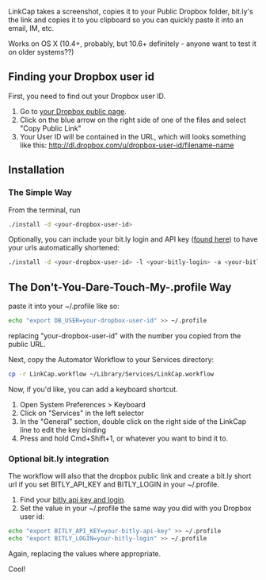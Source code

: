LinkCap takes a screenshot, copies it to your Public Dropbox folder, bit.ly's the link and copies it to you clipboard so you can quickly paste it into an email, IM, etc.

Works on OS X (10.4+, probably, but 10.6+ definitely - anyone want to test it on older systems??)


## Finding your Dropbox user id

First, you need to find out your Dropbox user ID.

1. Go to [your Dropbox public page](https://www.dropbox.com/home#/Public:::).
2. Click on the blue arrow on the right side of one of the files and select "Copy Public Link"
3. Your User ID will be contained in the URL, which will looks something like this:
    http://dl.dropbox.com/u/dropbox-user-id/filename-name

## Installation

### The Simple Way

From the terminal, run

````bash
./install -d <your-dropbox-user-id>
````

Optionally, you can include your bit.ly login and API key ([found here](https://bitly.com/a/your_api_key/)) to have your urls automatically shortened:


````bash
./install -d <your-dropbox-user-id> -l <your-bitly-login> -a <your-bitly-api-key>
````


## The Don't-You-Dare-Touch-My-.profile Way

paste it into your ~/.profile like so:

```bash
echo "export DB_USER=your-dropbox-user-id" >> ~/.profile
```

replacing "your-dropbox-user-id" with the number you copied from the public URL.

Next, copy the Automator Workflow to your Services directory:

```bash
cp -r LinkCap.workflow ~/Library/Services/LinkCap.workflow
```

Now, if you'd like, you can add a keyboard shortcut. 

1. Open System Preferences > Keyboard
2. Click on "Services" in the left selector
3. In the "General" section, double click on the right side of the LinkCap line to edit the key binding
4. Press and hold Cmd+Shift+1, or whatever you want to bind it to.


### Optional bit.ly integration

The workflow will also that the dropbox public link and create a bit.ly short url if you set BITLY\_API\_KEY and BITLY_LOGIN in your ~/.profile. 

1. Find your [bitly api key and login](https://bitly.com/a/your_api_key/).
2. Set the value in your ~/.profile the same way you did with you Dropbox user id:

```bash
echo "export BITLY_API_KEY=your-bitly-api-key" >> ~/.profile
echo "export BITLY_LOGIN=your-bitly-login" >> ~/.profile
```

Again, replacing the values where appropriate.

Cool!